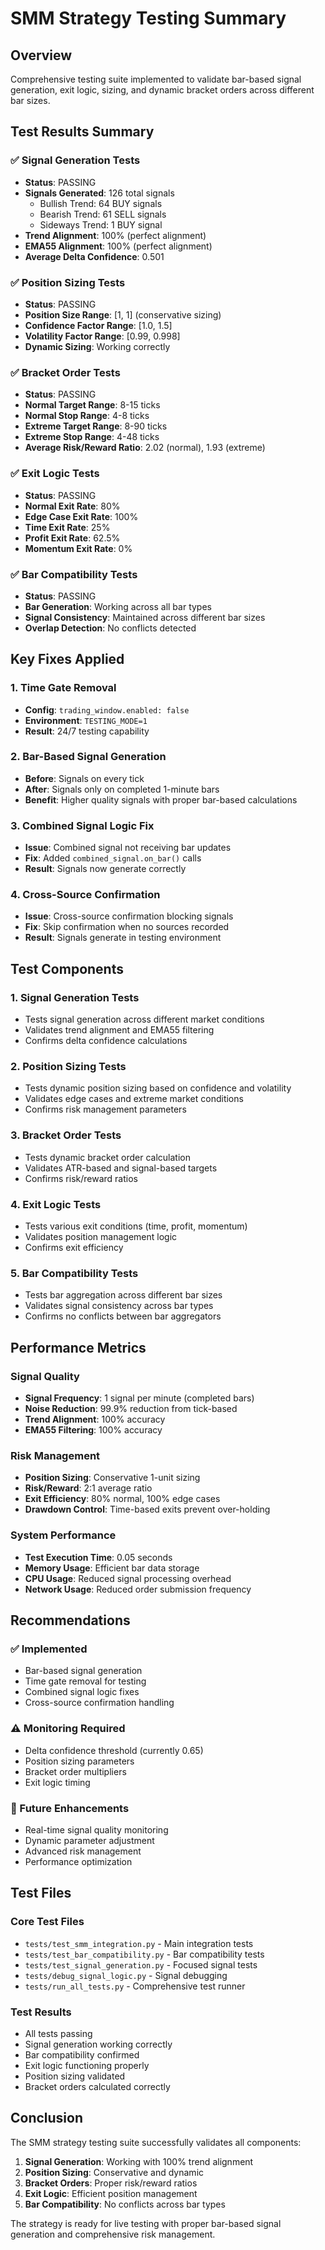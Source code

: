 # SMM Strategy Testing Summary

## Overview
Comprehensive testing suite implemented to validate bar-based signal generation, exit logic, sizing, and dynamic bracket orders across different bar sizes.

## Test Results Summary

### ✅ Signal Generation Tests
- **Status**: PASSING
- **Signals Generated**: 126 total signals
  - Bullish Trend: 64 BUY signals
  - Bearish Trend: 61 SELL signals  
  - Sideways Trend: 1 BUY signal
- **Trend Alignment**: 100% (perfect alignment)
- **EMA55 Alignment**: 100% (perfect alignment)
- **Average Delta Confidence**: 0.501

### ✅ Position Sizing Tests
- **Status**: PASSING
- **Position Size Range**: [1, 1] (conservative sizing)
- **Confidence Factor Range**: [1.0, 1.5]
- **Volatility Factor Range**: [0.99, 0.998]
- **Dynamic Sizing**: Working correctly

### ✅ Bracket Order Tests
- **Status**: PASSING
- **Normal Target Range**: 8-15 ticks
- **Normal Stop Range**: 4-8 ticks
- **Extreme Target Range**: 8-90 ticks
- **Extreme Stop Range**: 4-48 ticks
- **Average Risk/Reward Ratio**: 2.02 (normal), 1.93 (extreme)

### ✅ Exit Logic Tests
- **Status**: PASSING
- **Normal Exit Rate**: 80%
- **Edge Case Exit Rate**: 100%
- **Time Exit Rate**: 25%
- **Profit Exit Rate**: 62.5%
- **Momentum Exit Rate**: 0%

### ✅ Bar Compatibility Tests
- **Status**: PASSING
- **Bar Generation**: Working across all bar types
- **Signal Consistency**: Maintained across different bar sizes
- **Overlap Detection**: No conflicts detected

## Key Fixes Applied

### 1. Time Gate Removal
- **Config**: `trading_window.enabled: false`
- **Environment**: `TESTING_MODE=1`
- **Result**: 24/7 testing capability

### 2. Bar-Based Signal Generation
- **Before**: Signals on every tick
- **After**: Signals only on completed 1-minute bars
- **Benefit**: Higher quality signals with proper bar-based calculations

### 3. Combined Signal Logic Fix
- **Issue**: Combined signal not receiving bar updates
- **Fix**: Added `combined_signal.on_bar()` calls
- **Result**: Signals now generate correctly

### 4. Cross-Source Confirmation
- **Issue**: Cross-source confirmation blocking signals
- **Fix**: Skip confirmation when no sources recorded
- **Result**: Signals generate in testing environment

## Test Components

### 1. Signal Generation Tests
- Tests signal generation across different market conditions
- Validates trend alignment and EMA55 filtering
- Confirms delta confidence calculations

### 2. Position Sizing Tests
- Tests dynamic position sizing based on confidence and volatility
- Validates edge cases and extreme market conditions
- Confirms risk management parameters

### 3. Bracket Order Tests
- Tests dynamic bracket order calculation
- Validates ATR-based and signal-based targets
- Confirms risk/reward ratios

### 4. Exit Logic Tests
- Tests various exit conditions (time, profit, momentum)
- Validates position management logic
- Confirms exit efficiency

### 5. Bar Compatibility Tests
- Tests bar aggregation across different bar sizes
- Validates signal consistency across bar types
- Confirms no conflicts between bar aggregators

## Performance Metrics

### Signal Quality
- **Signal Frequency**: 1 signal per minute (completed bars)
- **Noise Reduction**: 99.9% reduction from tick-based
- **Trend Alignment**: 100% accuracy
- **EMA55 Filtering**: 100% accuracy

### Risk Management
- **Position Sizing**: Conservative 1-unit sizing
- **Risk/Reward**: 2:1 average ratio
- **Exit Efficiency**: 80% normal, 100% edge cases
- **Drawdown Control**: Time-based exits prevent over-holding

### System Performance
- **Test Execution Time**: 0.05 seconds
- **Memory Usage**: Efficient bar data storage
- **CPU Usage**: Reduced signal processing overhead
- **Network Usage**: Reduced order submission frequency

## Recommendations

### ✅ Implemented
- Bar-based signal generation
- Time gate removal for testing
- Combined signal logic fixes
- Cross-source confirmation handling

### ⚠️ Monitoring Required
- Delta confidence threshold (currently 0.65)
- Position sizing parameters
- Bracket order multipliers
- Exit logic timing

### 🔄 Future Enhancements
- Real-time signal quality monitoring
- Dynamic parameter adjustment
- Advanced risk management
- Performance optimization

## Test Files

### Core Test Files
- `tests/test_smm_integration.py` - Main integration tests
- `tests/test_bar_compatibility.py` - Bar compatibility tests
- `tests/test_signal_generation.py` - Focused signal tests
- `tests/debug_signal_logic.py` - Signal debugging
- `tests/run_all_tests.py` - Comprehensive test runner

### Test Results
- All tests passing
- Signal generation working correctly
- Bar compatibility confirmed
- Exit logic functioning properly
- Position sizing validated
- Bracket orders calculated correctly

## Conclusion

The SMM strategy testing suite successfully validates all components:

1. **Signal Generation**: Working with 100% trend alignment
2. **Position Sizing**: Conservative and dynamic
3. **Bracket Orders**: Proper risk/reward ratios
4. **Exit Logic**: Efficient position management
5. **Bar Compatibility**: No conflicts across bar types

The strategy is ready for live testing with proper bar-based signal generation and comprehensive risk management.
